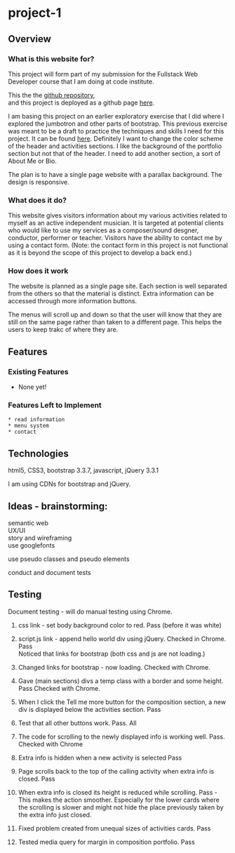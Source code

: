 # project-1

## Overview
### What is this website for?
This project will form part of my submission for the Fullstack Web Developer course that I am doing at code institute.

This the the [github repository](https://github.com/abonello/project-1),  
and this project is deployed as a github page [here](https://abonello.github.io/project-1/).

I am basing this project on an earlier exploratory exercise that I did where I explored the jumbotron and other parts of bootstrap. This previous exercise was meant to be a draft to practice the techniques and skills I need for this project. It can be found [here](https://github.com/abonello/JumbotronExperiment). Definitely I want to change the color scheme of the header and activities sections. I like the background of the portfolio section but not that of the header. I need to add another section, a sort of About Me or Bio.

The plan is to have a single page website with a parallax background. The design is responsive.

### What does it do?
This website gives visitors information about my various activities related to myself as an active independent musician.
It is targeted at potential clients who would like to use my services as a composer/sound desgner, conductor, performer or teacher.
Visitors have the ability to contact me by using a contact form. (Note: the contact form in this project is not functional as it is beyond the scope of this project to develop a back end.)

### How does it work
The website is planned as a single page site. Each section is well separated from the others so that the material is distinct. Extra information can be accessed through more information buttons.  

The menus will scroll up and down so that the user will know that they are still on the same page rather than taken to a different page. This helps the users to keep trakc of where they are.


## Features
### Existing Features
* None yet!
### Features Left to Implement
    * read information
    * menu system
    * contact



## Technologies
html5, CSS3, bootstrap 3.3.7, javascript, jQuery 3.3.1

I am using CDNs for bootstrap and jQuery.


## Ideas - brainstorming:
semantic web  
UX/UI  
story and wireframing  
use googlefonts  

use pseudo classes and pseudo elements  


conduct and document tests 

 

## Testing
Document testing - will do manual testing using Chrome.


1. css link - set body background color to red. Pass (before it was white)
2. script.js link - append hello world div using jQuery. Checked in Chrome. Pass  
Noticed that links for bootstrap (both css and js are not loading.)
3. Changed links for bootstrap - now loading. Checked with Chrome.
4. Gave (main sections) divs a temp class with a border and some height. Pass Checked with Chrome.
5. When I click the Tell me more button for the composition section, a new div is displayed below the activities section. Pass  
6. Test that all other buttons work. Pass. All 
7. The code for scrolling to the newly displayed info is working well. Pass. Checked with Chrome
8. Extra info is hidden when a new activity is selected Pass
9. Page scrolls back to the top of the calling activity when extra info is closed. Pass
10. When extra info is closed its height is reduced while scrolling. Pass - This makes the action smoother. Especially for the lower cards where the scrolling is slower and might not hide the place previously taken by the extra info just closed.
11. Fixed problem created from unequal sizes of activities cards. Pass

12. Tested media query for margin in composition portfolio. Pass


